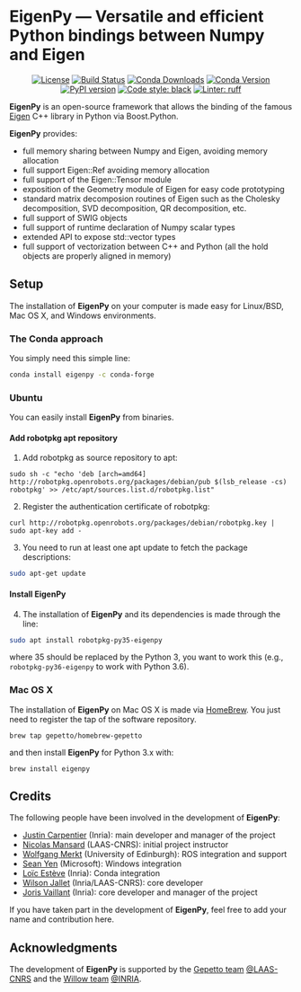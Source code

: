 EigenPy — Versatile and efficient Python bindings between Numpy and Eigen
======

<p align="center">
  <a href="https://opensource.org/licenses/BSD-2-Clause"><img src="https://img.shields.io/badge/License-BSD%202--Clause-green.svg" alt="License"/></a>
  <a href="https://github.com/stack-of-tasks/eigenpy/workflows/linux.yml"><img alt="Build Status" src="https://github.com/stack-of-tasks/eigenpy/actions/workflows/linux.yml/badge.svg?branch=devel" /></a>
  <a href="https://anaconda.org/conda-forge/eigenpy"><img src="https://img.shields.io/conda/dn/conda-forge/eigenpy.svg" alt="Conda Downloads"/></a>
  <a href="https://anaconda.org/conda-forge/eigenpy"><img src="https://img.shields.io/conda/vn/conda-forge/eigenpy.svg" alt="Conda Version"/></a>
  <a href="https://badge.fury.io/py/eigenpy"><img src="https://badge.fury.io/py/eigenpy.svg" alt="PyPI version"></a>
  <a href="https://github.com/psf/black"><img src="https://img.shields.io/badge/code%20style-black-000000.svg" alt="Code style: black"></a>
  <a href="https://github.com/astral-sh/ruff"><img src="https://img.shields.io/endpoint?url=https://raw.githubusercontent.com/astral-sh/ruff/main/assets/badge/v2.json" alt="Linter: ruff"></a>
</p>

**EigenPy** is an open-source framework that allows the binding of the famous [Eigen](http://eigen.tuxfamily.org) C++ library in Python via Boost.Python.

**EigenPy** provides:
 - full memory sharing between Numpy and Eigen, avoiding memory allocation
 - full support Eigen::Ref avoiding memory allocation
 - full support of the Eigen::Tensor module
 - exposition of the Geometry module of Eigen for easy code prototyping
 - standard matrix decomposion routines of Eigen such as the Cholesky decomposition, SVD decomposition, QR decomposition, etc.
 - full support of SWIG objects
 - full support of runtime declaration of Numpy scalar types
 - extended API to expose std::vector types
 - full support of vectorization between C++ and Python (all the hold objects are properly aligned in memory)

## Setup

The installation of **EigenPy** on your computer is made easy for Linux/BSD, Mac OS X, and Windows environments.

### The Conda approach

You simply need this simple line:
```bash
conda install eigenpy -c conda-forge
```

### Ubuntu

You can easily install **EigenPy** from binaries.

#### Add robotpkg apt repository
1. Add robotpkg as source repository to apt:
```
sudo sh -c "echo 'deb [arch=amd64] http://robotpkg.openrobots.org/packages/debian/pub $(lsb_release -cs) robotpkg' >> /etc/apt/sources.list.d/robotpkg.list"
```
2. Register the authentication certificate of robotpkg:
```
curl http://robotpkg.openrobots.org/packages/debian/robotpkg.key | sudo apt-key add -
```
3. You need to run at least one apt update to fetch the package descriptions:
```bash
sudo apt-get update
```

#### Install EigenPy
4. The installation of **EigenPy** and its dependencies is made through the line:

```bash
sudo apt install robotpkg-py35-eigenpy
```
where 35 should be replaced by the Python 3, you want to work this (e.g., `robotpkg-py36-eigenpy` to work with Python 3.6).

### Mac OS X

The installation of **EigenPy** on Mac OS X is made via [HomeBrew](https://brew.sh/).
You just need to register the tap of the software repository.

```
brew tap gepetto/homebrew-gepetto
```
and then install **EigenPy** for Python 3.x with:
```
brew install eigenpy
```

## Credits

The following people have been involved in the development of **EigenPy**:

- [Justin Carpentier](https://jcarpent.github.io) (Inria): main developer and manager of the project
- [Nicolas Mansard](http://projects.laas.fr/gepetto/index.php/Members/NicolasMansard) (LAAS-CNRS): initial project instructor
- [Wolfgang Merkt](http://www.wolfgangmerkt.com/) (University of Edinburgh): ROS integration and support
- [Sean Yen](https://www.linkedin.com/in/seanyentw) (Microsoft): Windows integration
- [Loïc Estève](https://github.com/lesteve) (Inria): Conda integration
- [Wilson Jallet](https://manifoldfr.github.io/) (Inria/LAAS-CNRS): core developer
- [Joris Vaillant](https://github.com/jorisv) (Inria): core developer and manager of the project

If you have taken part in the development of **EigenPy**, feel free to add your name and contribution here.

## Acknowledgments

The development of **EigenPy** is supported by the [Gepetto team](http://projects.laas.fr/gepetto/) [@LAAS-CNRS](http://www.laas.fr) and the [Willow team](https://www.di.ens.fr/willow/) [@INRIA](http://www.inria.fr).
